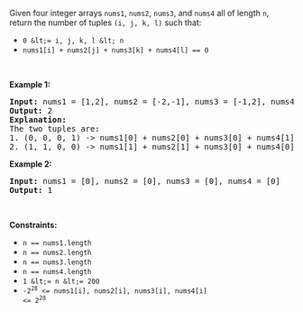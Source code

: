 Given four integer arrays `` nums1 ``, `` nums2 ``, `` nums3 ``, and `` nums4 `` all of length `` n ``, return the number of tuples `` (i, j, k, l) `` such that:

*   `` 0 &lt;= i, j, k, l &lt; n ``
*   `` nums1[i] + nums2[j] + nums3[k] + nums4[l] == 0 ``

&nbsp;

__Example 1:__

<pre>
<strong>Input:</strong> nums1 = [1,2], nums2 = [-2,-1], nums3 = [-1,2], nums4 = [0,2]
<strong>Output:</strong> 2
<strong>Explanation:</strong>
The two tuples are:
1. (0, 0, 0, 1) -&gt; nums1[0] + nums2[0] + nums3[0] + nums4[1] = 1 + (-2) + (-1) + 2 = 0
2. (1, 1, 0, 0) -&gt; nums1[1] + nums2[1] + nums3[0] + nums4[0] = 2 + (-1) + (-1) + 0 = 0
</pre>

__Example 2:__

<pre>
<strong>Input:</strong> nums1 = [0], nums2 = [0], nums3 = [0], nums4 = [0]
<strong>Output:</strong> 1
</pre>

&nbsp;

__Constraints:__

*   `` n == nums1.length ``
*   `` n == nums2.length ``
*   `` n == nums3.length ``
*   `` n == nums4.length ``
*   `` 1 &lt;= n &lt;= 200 ``
*   <code>-2<sup>28</sup> &lt;= nums1[i], nums2[i], nums3[i], nums4[i] &lt;= 2<sup>28</sup></code>